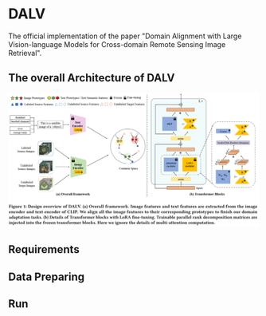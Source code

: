 # DALV

The official implementation of the paper "Domain Alignment with Large Vision-language Models for Cross-domain Remote Sensing Image Retrieval".

## The overall Architecture of DALV
<p align="middle">
<img src="pics/framework.png" width="1000">
</p>

## Requirements


## Data Preparing


## Run
